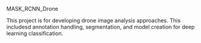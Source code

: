 MASK_RCNN_Drone

This project is for developing drone image analysis approaches. This includesd annotation handling, segmentation, and model creation for deep learning classification.
